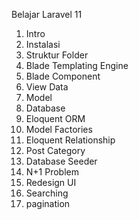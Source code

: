 Belajar Laravel 11

1. Intro
2. Instalasi
3. Struktur Folder
4. Blade Templating Engine
5. Blade Component
6. View Data
7. Model
8. Database
9. Eloquent ORM
10. Model Factories
11. Eloquent Relationship
12. Post Category
13. Database Seeder
14. N+1 Problem
15. Redesign UI
16. Searching
17. pagination
